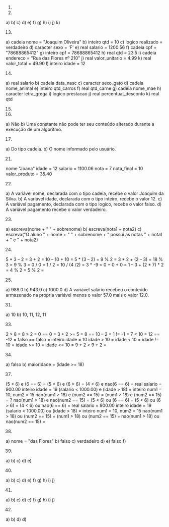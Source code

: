 1)

12)
a)
b)
c)
d)
e)
f)
g)
h)
i)
j)
k)

13)
a) cadeia nome = "Joaquim Oliveira"
b) inteiro qtd = 10
c) logico realizado = verdadeiro
d) caracter sexo = 'F'
e) real salario = 1200.56
f) cadeia cpf = "78688865412"
g) inteiro cpf = 78688865412
h) real qtd = 23.5
i) cadeia endereco = "Rua das Flores nº 210"
j) real valor_unitario = 4.99
k) real valor_total = 49.90
l) inteiro idade = 12

14)
a) real salario
b) cadeia data_nasc
c) caracter sexo_gato
d) cadeia nome_animal
e) inteiro qtd_carros
f) real qtd_carne
g) cadeia nome_mae
h) caracter letra_grega
i) logico prestacao
j) real percentual_desconto
k) real qtd

15)

16)
a) Não
b) Uma constante não pode ter seu conteúdo alterado durante a execução de um algoritmo.

17) 
a) Do tipo cadeia.
b) O nome informado pelo usuário.

21) 
nome "Joana"
idade = 12
salario = 1100.06
nota = 7
nota_final = 10
valor_produto = 35.40

22)
a) A variável nome, declarada com o tipo cadeia, recebe o valor Joaquim da Silva.
b) A variável idade, declarada com o tipo inteiro, recebe o valor 12.
c) A variável pagamento, declarada com o tipo logico, recebe o valor falso.
d) A variável pagamento recebe o valor verdadeiro.

23)
a) escreva(nome + " " + sobrenome)
b) escreva(nota1 + nota2)
c) escreva("O aluno " + nome + " " + sobrenome + " possui as notas " + nota1 + " e " + nota2)

24) 
5 * 3 – 2 =
3 + 2 =
10 – 10 + 10 =
5 * (3 – 2) =
9 % 2 =
3 * 2 + (2 – 3) =
18 % 3 =
9 % 3 = 
0 / 0 =
1 / 2 =
10 / (4 /2) =
3 * -9 =
0 + 0 + 0 =
1 – 3 + (2 * 7) * 2 =
4 % 2 =
5 % 2 =

25)
a) 988.0
b) 943.0
c) 1000.0
d) A variável salário recebeu o conteúdo armazenado na própria variável menos o valor 57.0 mais o valor 12.0.

31)
a) 10
b) 10, 11, 12, 11

33)
2 > 8 =
8 > 2 =
0 == 0 =
3 + 2 >= 5 =
8 == 10 – 2 =
1 != -1 =
7 < 10 =
12 == -12 = 
falso == falso =
inteiro idade = 10
idade > 10 =
idade < 10 =
idade != 10 =
idade >= 10 =
idade <= 10 =
9 + 2 > 9 + 2 =

34)
a) falso
b) maioridade = (idade >= 18)

37)
(5 < 6) e (6 == 6) =
(5 < 6) e (6 > 6) =
(4 < 6) e nao(6 == 6) =
real salario = 900.00
inteiro idade = 19
(salario < 1000.00) e (idade > 18) =
inteiro num1 = 10, num2 = 15
nao(num1 > 18) e (num2 == 15) =
(num1 > 18) e (num2 == 15) = ?
nao(num1 > 18) e nao(num2 == 15) = 
(5 < 6) ou (6 == 6) =
(5 < 6) ou (6 > 6) =
(4 < 6) ou nao(6 == 6) =
real salario = 900.00
inteiro idade = 19
(salario < 1000.00) ou (idade > 18) =
inteiro num1 = 10, num2 = 15
nao(num1 > 18) ou (num2 == 15) =
(num1 > 18) ou (num2 == 15) =
nao(num1 > 18) ou nao(num2 == 15) = 

38)
a) nome = "das Flores"
b) falso
c) verdadeiro
d) 
e) falso
f)

39)
a)
b)
c)
d)
e)

40)
a)
b)
c)
d)
e)
f)
g)
h)
i)
j)

41) 

a)
b)
c)
d)
e)
f)
g)
h)
i)
j)

42)
a)
b)
d)
d)
